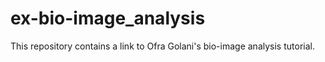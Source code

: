 # ex-bio-image_analysis
This repository contains a link to Ofra Golani's bio-image analysis tutorial.
